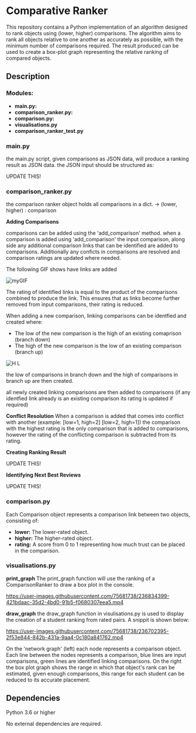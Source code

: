 # Comparative Ranker

This repository contains a Python implementation of an algorithm designed to rank objects using (lower, higher) comparisons.
The algorithm aims to rank all objects relative to one another as accurately as possible, with the minimum number of comparisons required.
The result produced can be used to create a box-plot graph representing the relative ranking of compared objects.

## Description

### Modules:

- **main.py:**
- **comparison_ranker.py:**
- **comparison.py:**
- **visualisations.py**
- **comparison_ranker_test.py**

### main.py

the main.py script, given comparisons as JSON data, will produce a ranking result as JSON data.
the JSON input should be structured as:

UPDATE THIS!

### comparison_ranker.py

the comparison ranker object holds all comparisons in a dict. -> (lower, higher) : comparison

**Adding Comparisons**

comparisons can be added using the 'add_comparison' method.
when a comparison is added using 'add_comparison' the input comparison, along side any additional comparison links that can be identified are added to comparisons. Additionally any conficts in comparisons are resolved and comparison ratings are updated where needed.

The following GIF shows have links are added

![myGIF](https://user-images.githubusercontent.com/75681738/230832541-e14e797b-4a16-44e4-9485-58c28c980078.gif)

The rating of identified links is equal to the product of the comparisons combined to produce the link.
This ensures that as links become further removed from input comparisons, their rating is reduced.

When adding a new comparison, linking comparisons can be identfied and created where:

- The low of the new comparison is the high of an existing comaprison (branch down)
- The high of the new comparison is the low of an existing comparison (branch up)

![ H L ](https://user-images.githubusercontent.com/75681738/236701011-06b4e054-21d3-485b-b7d2-a251547e01bf.png)

the low of comparisons in branch down and the high of comparisons in branch up are then created.

all newly created linking comparisons are then added to comparisons
(if any identfied link already is an existing comparison its rating is updated if required)

**Conflict Resolution**
When a comparison is added that comes into conflict with another (example: [low=1, high=2] [low=2, high=1]) the comparison with the highest rating is the only comparison that is added to comparisons, however the rating of the conflicting comparison is subtracted from its rating.

**Creating Ranking Result**

UPDATE THIS!

**Identifying Next Best Reviews**

UPDATE THIS!

### comparison.py

Each Comparison object represents a comparison link between two objects, consisting of:

- **lower:** The lower-rated object.
- **higher:** The higher-rated object.
- **rating:** A score from 0 to 1 representing how much trust can be placed in the comparison.

### visualisations.py

**print_graph**
The print_graph function will use the ranking of a ComparisonRanker to draw a box plot in the console.

https://user-images.githubusercontent.com/75681738/236834399-421bdaac-35d2-4bd0-91b5-f0680307eea5.mp4

**draw_graph**
the draw_graph function in visulisations.py is used to display the creation of a student ranking from rated pairs. A snippit is shown below:

https://user-images.githubusercontent.com/75681738/236702395-2f53e844-842b-431a-9aa4-0c180a841762.mp4

On the 'network graph' (left) each node represents a comparison object. Each line between the nodes represents a comparison, blue lines are input comparisons, green lines are identified linking comparisons.
On the right the box plot graph shows the range in which that object's rank can be estimated, given enough comparisons, this range for each student can be reduced to its accurate placement.

## Dependencies

Python 3.6 or higher

No external dependencies are required.
